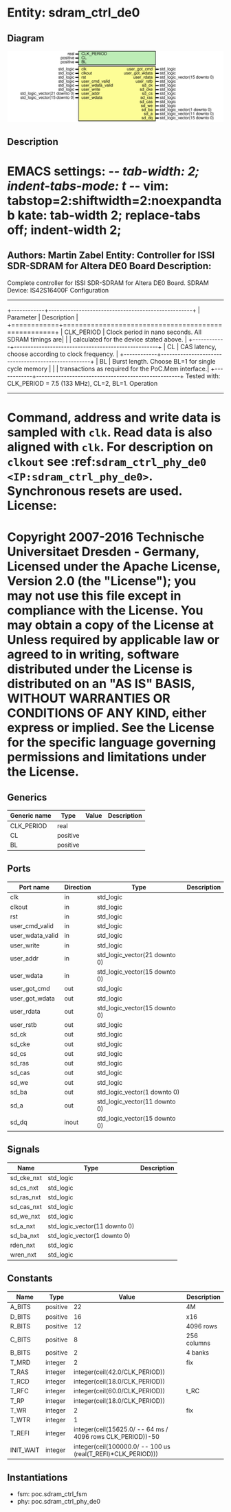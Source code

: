 # Entity: sdram_ctrl_de0

## Diagram

![Diagram](sdram_ctrl_de0.svg "Diagram")
## Description

EMACS settings: -*-  tab-width: 2; indent-tabs-mode: t -*-
vim: tabstop=2:shiftwidth=2:noexpandtab
kate: tab-width 2; replace-tabs off; indent-width 2;
=============================================================================
Authors:					Martin Zabel
Entity:					Controller for ISSI SDR-SDRAM for Altera DE0 Board
Description:
-------------------------------------
Complete controller for ISSI SDR-SDRAM for Altera DE0 Board.
SDRAM Device: IS42S16400F
Configuration
*************
+------------+----------------------------------------------------+
| Parameter  | Description                                        |
+============+====================================================+
| CLK_PERIOD | Clock period in nano seconds. All SDRAM timings are|
|            | calculated for the device stated above.            |
+------------+----------------------------------------------------+
| CL         | CAS latency, choose according to clock frequency.  |
+------------+----------------------------------------------------+
| BL         | Burst length. Choose BL=1 for single cycle memory  |
|            | transactions as required for the PoC.Mem interface.|
+------------+----------------------------------------------------+
Tested with: CLK_PERIOD = 7.5 (133 MHz), CL=2, BL=1.
Operation
*********
Command, address and write data is sampled with ``clk``.
Read data is also aligned with ``clk``.
For description on ``clkout`` see
:ref:`sdram_ctrl_phy_de0 <IP:sdram_ctrl_phy_de0>`.
Synchronous resets are used.
License:
=============================================================================
Copyright 2007-2016 Technische Universitaet Dresden - Germany,
Licensed under the Apache License, Version 2.0 (the "License");
you may not use this file except in compliance with the License.
You may obtain a copy of the License at
Unless required by applicable law or agreed to in writing, software
distributed under the License is distributed on an "AS IS" BASIS,
WITHOUT WARRANTIES OR CONDITIONS OF ANY KIND, either express or implied.
See the License for the specific language governing permissions and
limitations under the License.
=============================================================================
## Generics

| Generic name | Type     | Value | Description |
| ------------ | -------- | ----- | ----------- |
| CLK_PERIOD   | real     |       |             |
| CL           | positive |       |             |
| BL           | positive |       |             |
## Ports

| Port name        | Direction | Type                          | Description |
| ---------------- | --------- | ----------------------------- | ----------- |
| clk              | in        | std_logic                     |             |
| clkout           | in        | std_logic                     |             |
| rst              | in        | std_logic                     |             |
| user_cmd_valid   | in        | std_logic                     |             |
| user_wdata_valid | in        | std_logic                     |             |
| user_write       | in        | std_logic                     |             |
| user_addr        | in        | std_logic_vector(21 downto 0) |             |
| user_wdata       | in        | std_logic_vector(15 downto 0) |             |
| user_got_cmd     | out       | std_logic                     |             |
| user_got_wdata   | out       | std_logic                     |             |
| user_rdata       | out       | std_logic_vector(15 downto 0) |             |
| user_rstb        | out       | std_logic                     |             |
| sd_ck            | out       | std_logic                     |             |
| sd_cke           | out       | std_logic                     |             |
| sd_cs            | out       | std_logic                     |             |
| sd_ras           | out       | std_logic                     |             |
| sd_cas           | out       | std_logic                     |             |
| sd_we            | out       | std_logic                     |             |
| sd_ba            | out       | std_logic_vector(1 downto 0)  |             |
| sd_a             | out       | std_logic_vector(11 downto 0) |             |
| sd_dq            | inout     | std_logic_vector(15 downto 0) |             |
## Signals

| Name       | Type                          | Description |
| ---------- | ----------------------------- | ----------- |
| sd_cke_nxt | std_logic                     |             |
| sd_cs_nxt  | std_logic                     |             |
| sd_ras_nxt | std_logic                     |             |
| sd_cas_nxt | std_logic                     |             |
| sd_we_nxt  | std_logic                     |             |
| sd_a_nxt   | std_logic_vector(11 downto 0) |             |
| sd_ba_nxt  | std_logic_vector(1 downto 0)  |             |
| rden_nxt   | std_logic                     |             |
| wren_nxt   | std_logic                     |             |
## Constants

| Name      | Type     | Value                                                                                                         | Description |
| --------- | -------- | ------------------------------------------------------------------------------------------------------------- | ----------- |
| A_BITS    | positive |  22                                                                                                           | 4M          |
| D_BITS    | positive |  16                                                                                                           | x16         |
| R_BITS    | positive |  12                                                                                                           | 4096 rows   |
| C_BITS    | positive |   8                                                                                                           | 256 columns |
| B_BITS    | positive |   2                                                                                                           | 4 banks     |
| T_MRD     | integer  |  2                                                                                                            | fix         |
| T_RAS     | integer  |  integer(ceil(42.0/CLK_PERIOD))                                                                               |             |
| T_RCD     | integer  |  integer(ceil(18.0/CLK_PERIOD))                                                                               |             |
| T_RFC     | integer  |  integer(ceil(60.0/CLK_PERIOD))                                                                               | t_RC        |
| T_RP      | integer  |  integer(ceil(18.0/CLK_PERIOD))                                                                               |             |
| T_WR      | integer  |  2                                                                                                            | fix         |
| T_WTR     | integer  |  1                                                                                                            |             |
| T_REFI    | integer  |  integer(ceil(15625.0/  -- 64 ms / 4096 rows                                                CLK_PERIOD))-50   |             |
| INIT_WAIT | integer  |  integer(ceil(100000.0/  -- 100 us                                                (real(T_REFI)*CLK_PERIOD))) |             |
## Instantiations

- fsm: poc.sdram_ctrl_fsm
- phy: poc.sdram_ctrl_phy_de0
